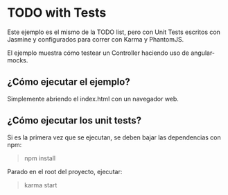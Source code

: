 # TODO with Tests

Este ejemplo es el mismo de la TODO list, pero con Unit Tests escritos con Jasmine y configurados para correr con Karma y PhantomJS.

El ejemplo muestra cómo testear un Controller haciendo uso de angular-mocks.

## ¿Cómo ejecutar el ejemplo?

Simplemente abriendo el index.html con un navegador web.

## ¿Cómo ejecutar los unit tests?

Si es la primera vez que se ejecutan, se deben bajar las dependencias con npm:
> npm install

Parado en el root del proyecto, ejecutar:
> karma start
